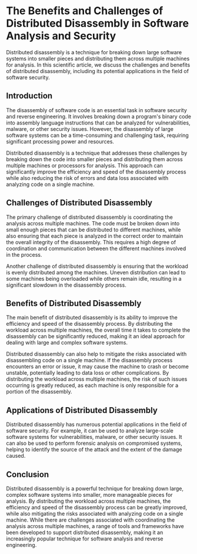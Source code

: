# The Benefits and Challenges of Distributed Disassembly in Software Analysis and Security

Distributed disassembly is a technique for breaking down large software systems into smaller pieces and distributing them across multiple machines for analysis. In this scientific article, we discuss the challenges and benefits of distributed disassembly, including its potential applications in the field of software security.

## Introduction

The disassembly of software code is an essential task in software security and reverse engineering. It involves breaking down a program's binary code into assembly language instructions that can be analyzed for vulnerabilities, malware, or other security issues. However, the disassembly of large software systems can be a time-consuming and challenging task, requiring significant processing power and resources.

Distributed disassembly is a technique that addresses these challenges by breaking down the code into smaller pieces and distributing them across multiple machines or processors for analysis. This approach can significantly improve the efficiency and speed of the disassembly process while also reducing the risk of errors and data loss associated with analyzing code on a single machine.

## Challenges of Distributed Disassembly

The primary challenge of distributed disassembly is coordinating the analysis across multiple machines. The code must be broken down into small enough pieces that can be distributed to different machines, while also ensuring that each piece is analyzed in the correct order to maintain the overall integrity of the disassembly. This requires a high degree of coordination and communication between the different machines involved in the process.

Another challenge of distributed disassembly is ensuring that the workload is evenly distributed among the machines. Uneven distribution can lead to some machines being overloaded while others remain idle, resulting in a significant slowdown in the disassembly process.

## Benefits of Distributed Disassembly

The main benefit of distributed disassembly is its ability to improve the efficiency and speed of the disassembly process. By distributing the workload across multiple machines, the overall time it takes to complete the disassembly can be significantly reduced, making it an ideal approach for dealing with large and complex software systems.

Distributed disassembly can also help to mitigate the risks associated with disassembling code on a single machine. If the disassembly process encounters an error or issue, it may cause the machine to crash or become unstable, potentially leading to data loss or other complications. By distributing the workload across multiple machines, the risk of such issues occurring is greatly reduced, as each machine is only responsible for a portion of the disassembly.

## Applications of Distributed Disassembly

Distributed disassembly has numerous potential applications in the field of software security. For example, it can be used to analyze large-scale software systems for vulnerabilities, malware, or other security issues. It can also be used to perform forensic analysis on compromised systems, helping to identify the source of the attack and the extent of the damage caused.

## Conclusion

Distributed disassembly is a powerful technique for breaking down large, complex software systems into smaller, more manageable pieces for analysis. By distributing the workload across multiple machines, the efficiency and speed of the disassembly process can be greatly improved, while also mitigating the risks associated with analyzing code on a single machine. While there are challenges associated with coordinating the analysis across multiple machines, a range of tools and frameworks have been developed to support distributed disassembly, making it an increasingly popular technique for software analysis and reverse engineering.
